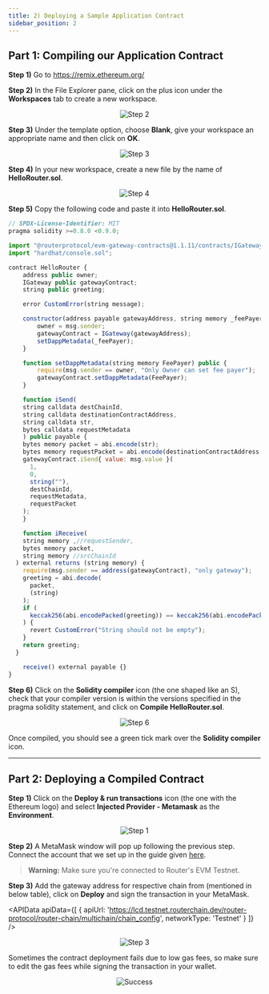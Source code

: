 ```yaml
---
title: 2) Deploying a Sample Application Contract
sidebar_position: 2
---
```


## Part 1: Compiling our Application Contract

**Step 1)** Go to https://remix.ethereum.org/

**Step 2)** In the File Explorer pane, click on the plus icon under the **Workspaces** tab to create a new workspace.

<center><img src={require('./images/deploying-a-sample-application-contract/step-2.png').default} alt="Step 2" style={{width: 300, marginBottom: 12}} /></center>

**Step 3)** Under the template option, choose **Blank**, give your workspace an appropriate name and then click on **OK**.

<center><img src={require('./images/deploying-a-sample-application-contract/step-3.png').default} alt="Step 3" style={{width: 300, marginBottom: 12}} /></center>

**Step 4)** In your new workspace, create a new file by the name of **HelloRouter.sol**.

<center><img src={require('./images/deploying-a-sample-application-contract/step-4.png').default} alt="Step 4" style={{width: 300, marginBottom: 12}} /></center>

**Step 5)** Copy the following code and paste it into **HelloRouter.sol**.

```javascript
// SPDX-License-Identifier: MIT
pragma solidity >=0.8.0 <0.9.0;

import "@routerprotocol/evm-gateway-contracts@1.1.11/contracts/IGateway.sol";
import "hardhat/console.sol";

contract HelloRouter {
    address public owner;
    IGateway public gatewayContract;
    string public greeting;

    error CustomError(string message);

    constructor(address payable gatewayAddress, string memory _feePayer) {
        owner = msg.sender;
        gatewayContract = IGateway(gatewayAddress);
        setDappMetadata(_feePayer);
    }

    function setDappMetadata(string memory FeePayer) public {
        require(msg.sender == owner, "Only Owner can set fee payer");
        gatewayContract.setDappMetadata(FeePayer);
    }

    function iSend(
    string calldata destChainId,
    string calldata destinationContractAddress,
    string calldata str,
    bytes calldata requestMetadata
    ) public payable {
    bytes memory packet = abi.encode(str);
    bytes memory requestPacket = abi.encode(destinationContractAddress, packet);
    gatewayContract.iSend{ value: msg.value }(
      1,
      0,
      string(""),
      destChainId,
      requestMetadata,
      requestPacket
    );
    }

    function iReceive(
    string memory ,//requestSender,
    bytes memory packet,
    string memory //srcChainId
  ) external returns (string memory) {
    require(msg.sender == address(gatewayContract), "only gateway");
    greeting = abi.decode(
      packet,
      (string)
    );
    if (
      keccak256(abi.encodePacked(greeting)) == keccak256(abi.encodePacked(""))
    ) {
      revert CustomError("String should not be empty");
    }
    return greeting;
  }

    receive() external payable {}
}
```

**Step 6)** Click on the **Solidity compiler** icon (the one shaped like an S), check that your compiler version is within the versions specified in the pragma solidity statement, and click on **Compile HelloRouter.sol**.

<center><img src={require('./images/deploying-a-sample-application-contract/step-6.png').default} alt="Step 6" style={{ marginBottom: 12 }} /></center>

Once compiled, you should see a green tick mark over the **Solidity compiler** icon.

---

## Part 2: Deploying a Compiled Contract

**Step 1)** Click on the **Deploy & run transactions** icon (the one with the Ethereum logo) and select **Injected Provider - Metamask** as the **Environment**.

<center><img src={require('./images/deploying-a-sample-application-contract/part-2-step-1.png').default} alt="Step 1" style={{ marginBottom: 12 }} /></center>

**Step 2)** A MetaMask window will pop up following the previous step. Connect the account that we set up in the guide given [here](./setting-up-routers-evm-devnet#part-2-importing-a-wallet-to-interact-with-the-devnet).

> **Warning:** Make sure you're connected to Router's EVM Testnet.

**Step 3)** Add the gateway address for respective chain from (mentioned in below table), click on **Deploy** and sign the transaction in your MetaMask.

<APIData
  apiData={[
    { apiUrl: 'https://lcd.testnet.routerchain.dev/router-protocol/router-chain/multichain/chain_config', networkType: 'Testnet' }
  ]}
/>
<p style={{ marginBottom: '50px' }}></p>

<center><img src={require('./images/deploying-a-sample-application-contract/part-2-step-3.png').default} alt="Step 3" style={{ width: 300, marginBottom: 12 }} /></center>

Sometimes the contract deployment fails due to low gas fees, so make sure to edit the gas fees while signing the transaction in your wallet.

<center><img src={require('./images/deploying-a-sample-application-contract/success.png').default} alt="Success" style={{ marginBottom: 12 }} /></center>
